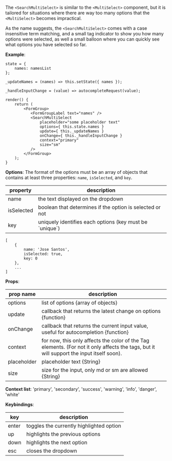 The `<SearchMultiSelect>` is similar to the `<MultiSelect>` component, but it is tailored for situations where there are way too many options that the `<MultiSelect>` becomes impractical.

As the name suggests, the `<SearchMultiSelect>` comes with a case insensitive term matching, and a small tag indicator to show you how many options were selected, as well a small balloon where you can quickly see what options you have selected so far.

**Example**:
```
state = {
    names: namesList
};

_updateNames = (names) => this.setState({ names });

_handleInputChange = (value) => autocompleteRequest(value);

render() {
    return (
        <FormGroup>
           <FormGroupLabel text="names" />
           <SearchMultiSelect
               placeholder="some placeholder text"
               options={ this.state.names }
               update={ this._updateNames }
               onChange={ this._handleInputChange }
               context="primary"
               size="sm"
           />
        </FormGroup>
    );
}
```

**Options**:
The format of the options must be an array of objects that contains at least three properties: `name`, `isSelected`, and `key`.

property   | description
-----------|------------
name       | the text displayed on the dropdown
isSelected | boolean that determines if the option is selected or not
key        | uniquely identifies each options (key must be \`unique\`)

```
[
    {
        name: 'Jose Santos',
        isSelected: true,
        key: 0
    },
    ...
]
```


**Props**:

prop name   | description
------------|------------
options     | list of options {array of objects}
update      | callback that returns the latest change on options {function}
onChange    | callback that returns the current input value, useful for autocompletion {function}
context     | for now, this only affects the color of the Tag elements. (For not it only affects the tags, but it will support the input itself soon).
placeholder | placeholder text {String}
size        | size for the input, only md or sm are allowed {String}

**Context list**:
'primary', 'secondary', 'success', 'warning', 'info', 'danger', 'white'

**Keybindings**:

key   | description
------|------------
enter | toggles the currently highlighted option
up    | highlights the previous options
down  | highlights the next option
esc   | closes the dropdown
